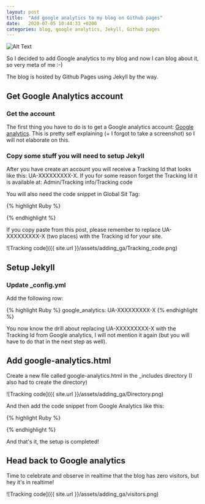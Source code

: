 ```yaml
---
layout: post
title:  "Add google analytics to my blog on Github pages"
date:   2020-07-05 10:44:33 +0200
categories: blog, google analytics, Jekyll, Github pages
---
```


![Alt Text](https://media.giphy.com/media/cRLhKFCmCfMFQmzHjd/giphy.gif)

So I decided to add Google analytics to my blog and now I can blog about it, so very meta of me :-)

The blog is hosted by Github Pages using Jekyll by the way.


## Get Google Analytics account

### Get the account

The first thing you have to do is to get a Google analytics account: [Google analytics]. This is pretty self explaining (+ I forgot to take a screenshot) so I will not elaborate on this.

### Copy some stuff you will need to setup Jekyll

After you have create an account you will receive a Tracking Id that looks like this: UA-XXXXXXXXX-X. If you for some reason forget the Tracking Id it is available at: Admin/Tracking info/Tracking code

You will also need the code snippet in Global Sit Tag:

{% highlight Ruby %}
<script async src="https://www.googletagmanager.com/gtag/js?id=UA-XXXXXXXXX-X"></script>
<script>
  window.dataLayer = window.dataLayer || [];
  function gtag(){dataLayer.push(arguments);}
  gtag('js', new Date());

  gtag('config', 'UA-XXXXXXXXX-X');
</script>
{% endhighlight %}

If you copy paste from this post, please remember to replace UA-XXXXXXXXX-X (two places) with the Tracking id for your site.

![Tracking code]({{ site.url }}/assets/adding_ga/Tracking_code.png)


## Setup Jekyll

### Update _config.yml

Add the following row:

{% highlight Ruby %}
google_analytics: UA-XXXXXXXXX-X
{% endhighlight %}

You now know the drill about replacing UA-XXXXXXXXX-X with the Tracking Id from Google analytics, I will not mention it again (but you will have to do that in the next step as well).

## Add google-analytics.html

Create a new file called google-analytics.html in the _includes directory (I also had to create the directory)

![Tracking code]({{ site.url }}/assets/adding_ga/Directory.png)


And then add the code snippet from Google Analytics like this:

{% highlight Ruby %}
<script async src="https://www.googletagmanager.com/gtag/js?id=UA-XXXXXXXXX-X"></script>
<script>
	window.dataLayer = window.dataLayer || [];
	function gtag(){dataLayer.push(arguments);}
	gtag('js', new Date());

	gtag('config', 'UA-XXXXXXXXX-X');
</script>
{% endhighlight %}

And that's it, the setup is completed!

## Head back to Google analytics

Time to celebrate and observe in realtime that the blog has zero visitors, but hey it's in realtime!

![Tracking code]({{ site.url }}/assets/adding_ga/visitors.png)

[Google analytics]: https://analytics.google.com/


